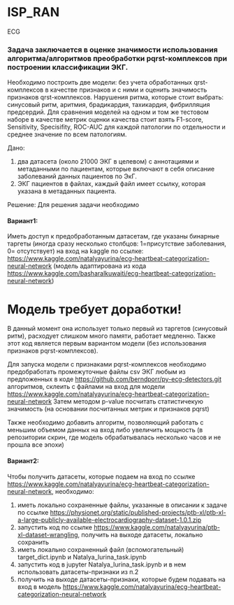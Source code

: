 # ISP_RAN
ECG
### Задача заключается в оценке значимости использования алгоритма/алгоритмов преобработки pqrst-комплексов при построении классификации ЭКГ.
Необходимо построить две модели: без учета обработанных qrst-комплексов в качестве признаков и с ними и оценить значимость признаков qrst-комплексов.
Нарушения ритма, которые стоит выбрать: синусовый ритм, аритмия, брадикардия, тахикардия, фибрилляция предсердий. 
Для сравнения моделей на одном и том же тестовом наборе в качестве метрик оценки качества стоит взять F1-score, Sensitivity, Specisifity, ROC-AUC для каждой патологии по отдельности и среднее значение по всем патологиям.

Дано:
1) два датасета (около 21000 ЭКГ в целевом) с аннотациями и метаданными по пациентам, которые включают в себя описание заболеваний данных пациентов по ЭкГ.
2) ЭКГ пациентов в файлах, каждый файл имеет ссылку, которая указана в метаданных пациента.

Решение:
Для решения задачи необходимо 
#### Вариант1: 

Иметь доступ к предобработанным датасетам, где указаны бинарные таргеты (иногда сразу несколько столбцов: 1=присутствие заболевания, 0= отсутствует)
на вход на kaggle по ссылке:
https://www.kaggle.com/natalyayurina/ecg-heartbeat-categorization-neural-network 
(модель адаптирована из кода https://www.kaggle.com/basharalkuwaiti/ecg-heartbeat-categorization-neural-network) 


# Модель требует доработки!
В данный момент она использует только первый из таргетов (синусовый ритм), расходует слишком много памяти, работает медленно.
Также этот код является первым вариантом модели (без использования признаков pqrst-комплексов). 

Для запуска модели с признаками pqrst-комплексов необходимо предобработать промежуточные файлы csv ЭКГ любым из предложенных в коде https://github.com/berndporr/py-ecg-detectors.git алгоритмов,
склеить с файлами на вход для модели https://www.kaggle.com/natalyayurina/ecg-heartbeat-categorization-neural-network 
Затем методом p-value посчитать статистичекую значимость (на основании посчитанных метрик и признаков pqrst)

Также необходимо добавить алгоритм, позволяющий работать с меньшим объемом данных на вход либо увеличить мощность  (в репозитории скрин, где модель обрабатывалась несколько часов и не прошла все эпохи)

#### Вариант2: 

Чтобы получить датасеты, которые подаем на вход по ссылке https://www.kaggle.com/natalyayurina/ecg-heartbeat-categorization-neural-network, необходимо:

1) иметь локально сохраненные файлы, указанные в описании к задаче по ссылке https://physionet.org/static/published-projects/ptb-xl/ptb-xl-a-large-publicly-available-electrocardiography-dataset-1.0.1.zip
2) запустить код по ссылке https://www.kaggle.com/natalyayurina/ptb-xl-dataset-wrangling, получить на выходе датасеты, локально сохранить
3) иметь локально сохраненный файл (вспомогательный) target_dict.ipynb и Natalya_Iurina_task.ipynb
4) запустить код в jupyter Natalya_Iurina_task.ipynb и в нем использовать датасеты-признаки из п.2
5) получить на выходе датасеты-признаки, которые будем подавать на вход в модель https://www.kaggle.com/natalyayurina/ecg-heartbeat-categorization-neural-network


